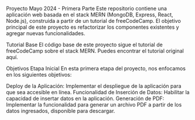 Proyecto Mayo 2024 - Primera Parte
Este repositorio contiene una aplicación web basada en el stack MERN (MongoDB, Express, React, Node.js), construida a partir de un tutorial de freeCodeCamp. El objetivo principal de este proyecto es refactorizar los componentes existentes y agregar nuevas funcionalidades.

Tutorial Base
El código base de este proyecto sigue el tutorial de freeCodeCamp sobre el stack MERN. Puedes encontrar el tutorial original aquí.

Objetivos
Etapa Inicial
En esta primera etapa del proyecto, nos enfocamos en los siguientes objetivos:

Deploy de la Aplicación: Implementar el despliegue de la aplicación para que sea accesible en línea.
Funcionalidad de Inserción de Datos: Habilitar la capacidad de insertar datos en la aplicación.
Generación de PDF: Implementar la funcionalidad para generar un archivo PDF a partir de los datos ingresados, disponible para descargar.
